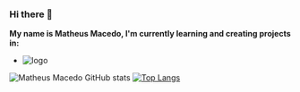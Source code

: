 ### Hi there 👋

<b>My name is Matheus Macedo, I'm currently learning and creating projects in:</b> <br>
- <img src="https://img.shields.io/badge/HTML5-E34F26?style=for-the-badge&logo=html5&logoColor=white" alt="logo"> 
![Matheus Macedo GitHub stats](https://github-readme-stats.vercel.app/api?username=MatheusCarMacedo&show_icons=true&theme=transparent)
[![Top Langs](https://github-readme-stats.vercel.app/api/top-langs/?username=MatheusCarMacedo)](https://github.com/anuraghazra/github-readme-stats)
